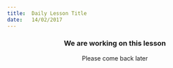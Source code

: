 ```yaml
---
title:  Daily Lesson Title
date:   14/02/2017
---
```


### <center>We are working on this lesson</center>
<center>Please come back later</center>